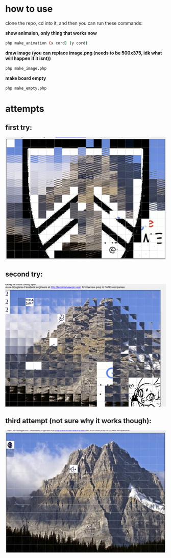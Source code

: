 # how to use

clone the repo, cd into it, and then you can run these commands:

**show animaion, only thing that works now**
```bash
php make_animation (x cord) (y cord)
```

**draw image (you can replace image.png (needs to be 500x375, idk what will happen if it isnt))**
```bash
php make_image.php
```

**make board empty**
```bash
php make_empty.php
```

# attempts

## first try:
![](progress-images/progress1.png)

## second try:
![](progress-images/progress2.png)

## third attempt (not sure why it works though):
![](progress-images/progress3.png)
